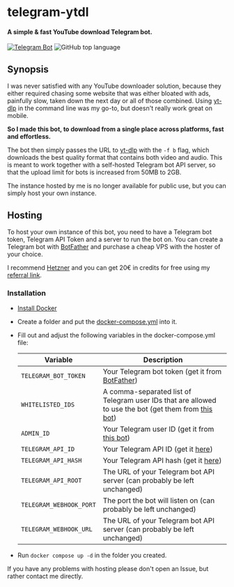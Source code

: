 # telegram-ytdl

#### A simple & fast YouTube download Telegram bot.

[![Telegram Bot](https://img.shields.io/badge/TELEGRAM-BOT-%2330A3E6?style=for-the-badge&logo=telegram)](https://t.me/vYTDL_bot)
![GitHub top language](https://img.shields.io/github/languages/top/vaaski/telegram-ytdl?style=for-the-badge)

## Synopsis

I was never satisfied with any YouTube downloader solution, because they either required chasing some website that was
either bloated with ads, painfully slow, taken down the next day or all of those combined.
Using [yt-dlp][yt-dlp] in the command line was my go-to,
but doesn't really work great on mobile.

**So I made this bot, to download from a single place across platforms, fast and effortless.**

The bot then simply passes the URL to [yt-dlp][yt-dlp] with the `-f b` flag, which downloads the best quality
format that contains both video and audio. This is meant to work together with a self-hosted
Telegram bot API server, so that the upload limit for bots is increased from 50MB to 2GB.

The instance hosted by me is no longer available for public use, but you can simply host your own instance.

## Hosting

To host your own instance of this bot, you need to have a Telegram bot token, Telegram API Token
and a server to run the bot on. You can create a Telegram bot with [BotFather][botfather] and purchase
a cheap VPS with the hoster of your choice.

I recommend [Hetzner][hetzner] and you can get 20€ in credits for free using my [referral link](hetzner).

### Installation

- [Install Docker](https://docs.docker.com/engine/install)
- Create a folder and put the [docker-compose.yml](./docker-compose.yml) into it.
- Fill out and adjust the following variables in the docker-compose.yml file:

  | Variable                | Description                                                                                                    |
  | ----------------------- | -------------------------------------------------------------------------------------------------------------- |
  | `TELEGRAM_BOT_TOKEN`    | Your Telegram bot token (get it from [BotFather][botfather])                                                   |
  | `WHITELISTED_IDS`       | A comma-separated list of Telegram user IDs that are allowed to use the bot (get them from [this bot][id-bot]) |
  | `ADMIN_ID`              | Your Telegram user ID (get it from [this bot][id-bot])                                                         |
  | `TELEGRAM_API_ID`       | Your Telegram API ID (get it [here][telegram-api-id])                                                          |
  | `TELEGRAM_API_HASH`     | Your Telegram API hash (get it [here][telegram-api-id])                                                        |
  | `TELEGRAM_API_ROOT`     | The URL of your Telegram bot API server (can probably be left unchanged)                                       |
  | `TELEGRAM_WEBHOOK_PORT` | The port the bot will listen on (can probably be left unchanged)                                               |
  | `TELEGRAM_WEBHOOK_URL`  | The URL of your Telegram bot API server (can probably be left unchanged)                                       |

- Run `docker compose up -d` in the folder you created.

If you have any problems with hosting please don't open an Issue, but rather contact me directly.

[yt-dlp]: https://github.com/yt-dlp/yt-dlp
[telegram-api-id]: https://core.telegram.org/api/obtaining_api_id
[id-bot]: https://t.me/getidsbot
[botfather]: https://t.me/BotFather
[hetzner]: https://hetzner.cloud/?ref=e5ntAQJVvxX1
